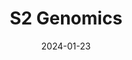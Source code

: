 ---  
layout: startup_page  
title: "S2 Genomics"  
id: "s2genomics.com"  
permalink: "/s2genomicss2genomics.com01232024/"  
website: "https://s2genomics.com"  
funding_round: "Series A"  
funding_amount: "$16M"  
investors: "BroadOak Capital Partners, Research Corporation Technologies (RCT)"  
about: "S2 Genomics manufactures tissue sample preparation systems for single cell genomics assays. Their Singulator platform automates the preparation of single cell and single nuclei suspensions from solid tissues, making single cell biology accessible to more scientists. This platform uses single-use cartridges for reproducible and rapid tissue dissociation."  
markets: "Life Science Tools, Genomics, Biotechnology"  
hq: "Livermore, California, United States"  
founded_year: "2016"  
linkedin: "https://www.linkedin.com/company/s2genomics/"  
twitter: "https://twitter.com/S2Genomics"  
instagram: ""  
facebook: ""  
crunchbase: "https://www.crunchbase.com/organization/s2-genomics"  
pitchbook: "https://pitchbook.com/profiles/company/311837-41"  

date_display: "23-Jan-2024"  
date: "2024-01-23"

# SEO Optimization  
meta_title: "S2 Genomics - Series A Funding ($16M)"  
meta_description: "S2 Genomics, S2 Genomics manufactures tissue sample preparation systems for single cell genomics assays. Their Singulator platform automates the preparation of sin..."  
meta_keywords: "S2 Genomics, Life Science Tools, Genomics, Biotechnology, Series A funding"  
canonical_url: "https://startup.projectstartups.com/s2genomicss2genomics.com01232024/"  
---